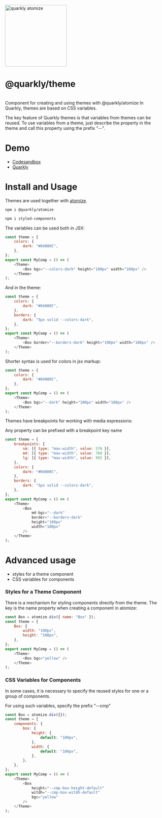 <p>
  <img src="https://raw.githubusercontent.com/quarkly/theme/master/logo.png" width="200px" alt="quarkly atomize">
</p>
<h1> @quarkly/theme </h1>

<br>
Component for creating and using themes with @quarkly/atomize
In Quarkly, themes are based on CSS variables.
 
The key feature of Quarkly themes is that variables from themes can be reused.
To use variables from a theme, just describe the property in the theme and call this property using the prefix "--".

# Demo

- [Codesandbox](https://codesandbox.io/s/atomize-demo-pom06?file=/src/Example.js:182-335)
- [Quarkly](https://quarkly.io)

# Install and Usage
Themes are used together with [atomize](https://github.com/quarkly/atomize).
```sh
npm i @quarkly/atomize
```

```sh
npm i styled-components
```
The variables can be used both in JSX:

```js
const theme = {
    colors: {
        dark: "#04080C",
    },
};
export const MyComp = () => (
    <Theme>
        <Box bgc="--colors-dark" height="100px" width="100px" />
    </Theme>
);
```

And in the theme:

```js
const theme = {
    colors: {
        dark: "#04080C",
    },
    borders: {
        dark: "5px solid --colors-dark",
    },
};
export const MyComp = () => (
    <Theme>
        <Box border="--borders-dark" height="100px" width="100px" />
    </Theme>
);
```

Shorter syntax is used for colors in jsx markup:

```js
const theme = {
    colors: {
        dark: "#04080C",
    },
};
export const MyComp = () => (
    <Theme>
        <Box bgc="--dark" height="100px" width="100px" />
    </Theme>
);
```

Themes have breakpoints for working with media expressions:

Any property can be prefixed with a breakpoint key name

```js
const theme = {
    breakpoints: {
        sm: [{ type: "max-width", value: 576 }],
        md: [{ type: "max-width", value: 768 }],
        lg: [{ type: "max-width", value: 992 }],
    },
    colors: {
        dark: "#04080C",
    },
    borders: {
        dark: "5px solid --colors-dark",
    },
};
export const MyComp = () => (
    <Theme>
        <Box
            md-bgc="--dark"
            border="--borders-dark"
            height="100px"
            width="100px"
        />
    </Theme>
);
```

# Advanced usage

-  styles for a theme component
-  CSS variables for components

### Styles for a Theme Component

There is a mechanism for styling components directly from the theme. The key is the name property when creating a component in atomize:

```js
const Box = atomize.div({ name: "Box" });
const theme = {
    Box: {
        width: "100px",
        height: "100px",
    },
};
export const MyComp = () => (
    <Theme>
        <Box bgc="yellow" />
    </Theme>
);
```

### CSS Variables for Components

In some cases, it is necessary to specify the reused styles for one or a group of components.

For using such variables, specify the prefix "--cmp"


```js
const Box = atomize.div({});
const theme = {
    components: {
        box: {
            height: {
                default: "100px",
            },
            width: {
                default: "100px",
            },
        },
    },
};
export const MyComp = () => (
    <Theme>
        <Box
            height="--cmp-box-height-default"
            witdh="--cmp-box-witdh-default"
            bgc="yellow"
        />
    </Theme>
);
```
